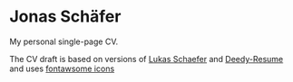 # Jonas Schäfer
My personal single-page CV.

The CV draft is based on versions of [Lukas Schaefer](https://github.com/LukasSchaefer/CV) and [Deedy-Resume](https://github.com/deedy/Deedy-Resume) and uses [fontawsome icons](https://fontawesome.com)
